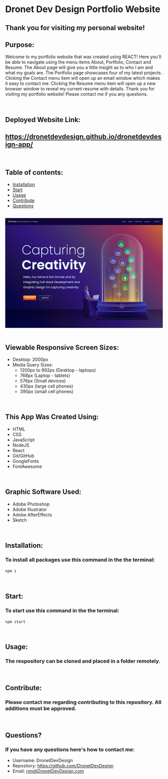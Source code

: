 # Dronet Dev Design Portfolio Website
## Thank you for visiting my personal website!

## Purpose:

Welcome to my portfolio website that was created using REACT! Here you'll be able to navigate using the menu items About, Portfolio, Contact and Resume. The About page will give you a little insight as to who I am and what my goals are. The Portfolio page showcases four of my latest projects. Clicking the Contact menu item will open up an email window which makes it easy to contact me. Clicking the Resume menu item will open up a new browser window to reveal my current resume with details. Thank you for visiting my portfolio website! Please contact me if you any
questions.

<br>

## Deployed Website Link:
## https://dronetdevdesign.github.io/dronetdevdesign-app/

<br>

## **Table of contents:**

- [Installation](#installation)
- [Start](#start)
- [Usage](#usage)
- [Contribute](#contribute)
- [Questions](#questions)

<br>
<div align="left">
    <img src="./src/assets/dronetdevdesign-website-screenshot.jpg" width="800px" /> 
</div>
<br>

## Viewable Responsive Screen Sizes:

* Desktop: 2000px
* Media Query Sizes:
  - 1200px to 992px (Desktop - laptops)
  - 768px (Laptop - tablets)
  - 576px (Small devices)
  - 430px (large cell phones)
  - 390px (small cell phones)

<br>

## This App Was Created Using:

  - HTML 
  - CSS
  - JavaScript
  - NodeJS
  - React
  - Git/GitHub
  - GoogleFonts
  - FontAwesome

<br>

## Graphic Software Used:
  - Adobe Photoshop
  - Adobe Illustrator
  - Adobe AfterEffects
  - Sketch

<br>

## Installation:

### To install all packages use this command in the the terminal:

`npm i`

<br>

## Start:

### To start use this command in the the terminal: 

`npm start`

<br>

## Usage:

### The respository can be cloned and placed in a folder remotely.

<br>

## Contribute:

### Please contact me regarding contributing to this repository. All additions must be approved.

<br>

## Questions?

### If you have any questions here's how to contact me:

- Username: DronetDevDesign
- Repository: https://github.com/DronetDevDesign
- Email: ron@DronetDevDesign.com

